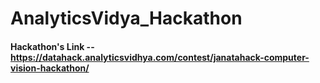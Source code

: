 # AnalyticsVidya_Hackathon

#### Hackathon's Link -- https://datahack.analyticsvidhya.com/contest/janatahack-computer-vision-hackathon/
